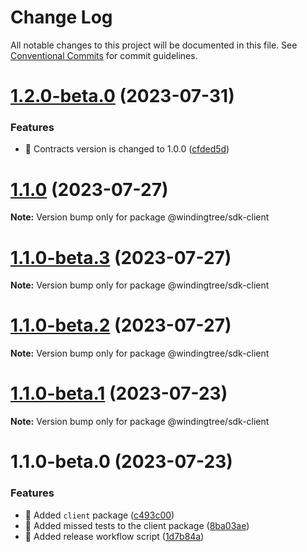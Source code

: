 # Change Log

All notable changes to this project will be documented in this file.
See [Conventional Commits](https://conventionalcommits.org) for commit guidelines.

# [1.2.0-beta.0](https://github.com/windingtree/sdk/compare/@windingtree/sdk-client@1.1.0...@windingtree/sdk-client@1.2.0-beta.0) (2023-07-31)


### Features

* 🎸 Contracts version is changed to 1.0.0 ([cfded5d](https://github.com/windingtree/sdk/commit/cfded5d7ade0058f62db2284474d169edf3dc273))





# [1.1.0](https://github.com/windingtree/sdk/compare/@windingtree/sdk-client@1.1.0-beta.3...@windingtree/sdk-client@1.1.0) (2023-07-27)

**Note:** Version bump only for package @windingtree/sdk-client





# [1.1.0-beta.3](https://github.com/windingtree/sdk/compare/@windingtree/sdk-client@1.1.0-beta.2...@windingtree/sdk-client@1.1.0-beta.3) (2023-07-27)

**Note:** Version bump only for package @windingtree/sdk-client





# [1.1.0-beta.2](https://github.com/windingtree/sdk/compare/@windingtree/sdk-client@1.1.0-beta.1...@windingtree/sdk-client@1.1.0-beta.2) (2023-07-27)

**Note:** Version bump only for package @windingtree/sdk-client





# [1.1.0-beta.1](https://github.com/windingtree/sdk/compare/@windingtree/sdk-client@1.1.0-beta.0...@windingtree/sdk-client@1.1.0-beta.1) (2023-07-23)

**Note:** Version bump only for package @windingtree/sdk-client

# 1.1.0-beta.0 (2023-07-23)

### Features

- 🎸 Added `client` package ([c493c00](https://github.com/windingtree/sdk/commit/c493c0068ebb4bdeb7c12da452113d889b988163))
- 🎸 Added missed tests to the client package ([8ba03ae](https://github.com/windingtree/sdk/commit/8ba03aefe2bb761092b21278a288cebf3d49b687))
- 🎸 Added release workflow script ([1d7b84a](https://github.com/windingtree/sdk/commit/1d7b84a3623848c449522c0bb2af2c5f114c8a0a))
